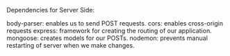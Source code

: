 Dependencies for Server Side:

body-parser: enables us to send POST requests.
cors: enables cross-origin requests
express: framework for creating the routing of our application.
mongoose: creates models for our POSTs.
nodemon: prevents manual restarting of server when we make changes.